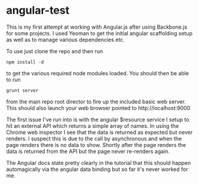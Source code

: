 angular-test
============

This is my first attempt at working with Angular.js after using Backbone.js for some projects. I used Yeoman to get the initial angular scaffolding setup as well as to manage various dependencies etc.

To use just clone the repo and then run 


	npm install -d
	
to get the various required node modules loaded. You should then be able to run
	
	grunt server
	
from the main repo root director to fire up the included basic web server. This should also launch your web browser pointed to http://localhost:9000

The first issue I've run into is with the angular $resource service I setup to hit an external API which returns a simple array of names. In using the Chrome web inspector I see that the data is returned as expected but never renders. I suspect this is due to the call by asynchronous and when the page renders there is no data to show. Shortly after the page renders the data is returned from the API but the page never re-renders again.

The Angular docs state pretty clearly in the tutorial that this should happen automagically via the angular data binding but so far it's never worked for me.